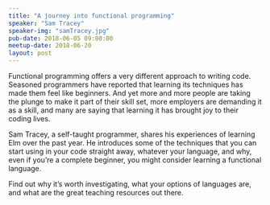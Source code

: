 ```yaml
---
title: "A journey into functional programming"
speaker: "Sam Tracey"
speaker-img: "samTracey.jpg"
pub-date: 2018-06-05 09:00:00
meetup-date: 2018-06-20
layout: post
---
```


Functional programming offers a very different approach to writing code.
Seasoned programmers have reported that learning its techniques has made them feel like beginners.
And yet more and more people are taking the plunge to make it part of their skill set, more employers are demanding it as a skill, and many are saying that learning it has brought joy to their coding lives.

Sam Tracey, a self-taught programmer, shares his experiences of learning Elm over the past year.
He introduces some of the techniques that you can start using in your code straight away, whatever your language, and why, even if you’re a complete beginner, you might consider learning a functional language.

Find out why it’s worth investigating, what your options of languages are, and what are the great teaching resources out there.
